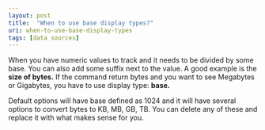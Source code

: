 ```yaml
---
layout: post
title:  "When to use base display types?"
uri: when-to-use-base-display-types
tags: [data sources]
---
```


When you have numeric values to track and it needs to be divided by some base. You can also add some suffix next to the value. A good example is the **size of bytes.** If the command return bytes and you want to see Megabytes or Gigabytes, you have to use display type: **base.**

<!--more-->

Default options will have base defined as 1024 and it will have several options to convert bytes to KB, MB, GB, TB. You can delete any of these and replace it with what makes sense for you.
